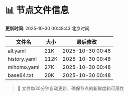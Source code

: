 # 📊 节点文件信息

**更新时间**: 2025-10-30 00:48:43 北京时间

| 文件名 | 大小 | 最后修改 |
|--------|------|----------|
| all.yaml | 21K | 2025-10-30 00:48 |
| history.yaml | 112K | 2025-10-30 00:48 |
| mihomo.yaml | 27K | 2025-10-30 00:48 |
| base64.txt | 20K | 2025-10-30 00:48 |

> 🔄 文件每30分钟自动更新，确保节点的新鲜度和可用性
